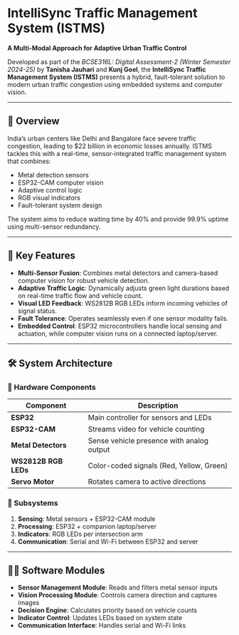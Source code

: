 # IntelliSync Traffic Management System (ISTMS)

**A Multi-Modal Approach for Adaptive Urban Traffic Control**

Developed as part of the *BCSE316L: Digital Assessment-2 (Winter Semester 2024-25)* by **Tanisha Jauhari** and **Kunj Goel**, the **IntelliSync Traffic Management System (ISTMS)** presents a hybrid, fault-tolerant solution to modern urban traffic congestion using embedded systems and computer vision.

---

## 🚦 Overview

India’s urban centers like Delhi and Bangalore face severe traffic congestion, leading to $22 billion in economic losses annually. ISTMS tackles this with a real-time, sensor-integrated traffic management system that combines:

- Metal detection sensors  
- ESP32-CAM computer vision  
- Adaptive control logic  
- RGB visual indicators  
- Fault-tolerant system design

The system aims to reduce waiting time by 40% and provide 99.9% uptime using multi-sensor redundancy.

---

## 🧠 Key Features

- **Multi-Sensor Fusion**: Combines metal detectors and camera-based computer vision for robust vehicle detection.
- **Adaptive Traffic Logic**: Dynamically adjusts green light durations based on real-time traffic flow and vehicle count.
- **Visual LED Feedback**: WS2812B RGB LEDs inform incoming vehicles of signal status.
- **Fault Tolerance**: Operates seamlessly even if one sensor modality fails.
- **Embedded Control**: ESP32 microcontrollers handle local sensing and actuation, while computer vision runs on a connected laptop/server.

---

## 🛠 System Architecture

### 🔩 Hardware Components

| Component            | Description                                      |
|---------------------|--------------------------------------------------|
| **ESP32**           | Main controller for sensors and LEDs             |
| **ESP32-CAM**       | Streams video for vehicle counting               |
| **Metal Detectors** | Sense vehicle presence with analog output        |
| **WS2812B RGB LEDs**| Color-coded signals (Red, Yellow, Green)         |
| **Servo Motor**     | Rotates camera to active directions              |

### 🧱 Subsystems

1. **Sensing**: Metal sensors + ESP32-CAM module
2. **Processing**: ESP32 + companion laptop/server
3. **Indicators**: RGB LEDs per intersection arm
4. **Communication**: Serial and Wi-Fi between ESP32 and server

---

## 👩‍💻 Software Modules

- **Sensor Management Module**: Reads and filters metal sensor inputs
- **Vision Processing Module**: Controls camera direction and captures images
- **Decision Engine**: Calculates priority based on vehicle counts
- **Indicator Control**: Updates LEDs based on system state
- **Communication Interface**: Handles serial and Wi-Fi links

